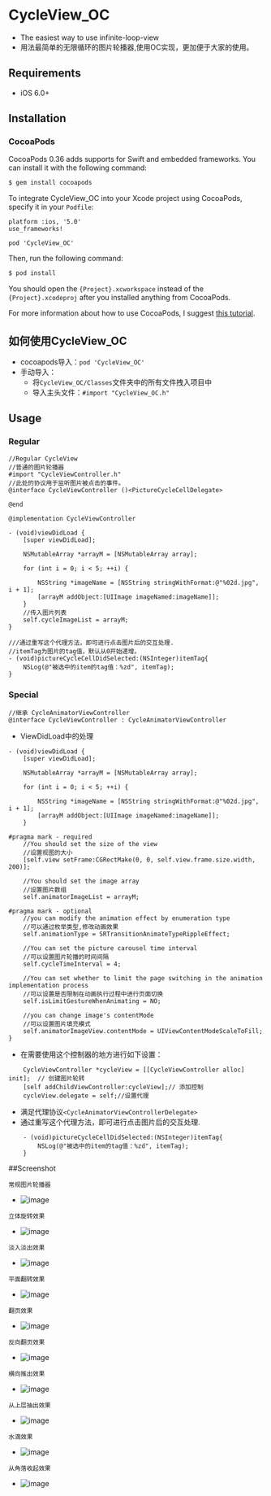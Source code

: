# CycleView_OC

* The easiest way to use infinite-loop-view
* 用法最简单的无限循环的图片轮播器,使用OC实现，更加便于大家的使用。

## Requirements

* iOS 6.0+ 

## Installation

### CocoaPods

CocoaPods 0.36 adds supports for Swift and embedded frameworks. You can install it with the following command:

```bash
$ gem install cocoapods
```

To integrate CycleView_OC into your Xcode project using CocoaPods, specify it in your `Podfile`:

```
platform :ios, '5.0'
use_frameworks!

pod 'CycleView_OC'
```

Then, run the following command:

```bash
$ pod install
```

You should open the `{Project}.xcworkspace` instead of the `{Project}.xcodeproj` after you installed anything from CocoaPods.

For more information about how to use CocoaPods, I suggest [this tutorial](http://www.raywenderlich.com/64546/introduction-to-cocoapods-2).

## 如何使用CycleView_OC
* cocoapods导入：`pod 'CycleView_OC'`
* 手动导入：
    * 将`CycleView_OC/Classes`文件夹中的所有文件拽入项目中
    * 导入主头文件：`#import "CycleView_OC.h"`

## Usage
### Regular
```
//Regular CycleView
//普通的图片轮播器
#import "CycleViewController.h"
//此处的协议用于监听图片被点击的事件。
@interface CycleViewController ()<PictureCycleCellDelegate>

@end

@implementation CycleViewController

- (void)viewDidLoad {
    [super viewDidLoad];
    
    NSMutableArray *arrayM = [NSMutableArray array];
    
    for (int i = 0; i < 5; ++i) {
        
        NSString *imageName = [NSString stringWithFormat:@"%02d.jpg", i + 1];
        [arrayM addObject:[UIImage imageNamed:imageName]];
    }
    //传入图片列表
    self.cycleImageList = arrayM;
}

///通过重写这个代理方法，即可进行点击图片后的交互处理.
//itemTag为图片的tag值，默认从0开始递增。
- (void)pictureCycleCellDidSelected:(NSInteger)itemTag{
	NSLog(@"被选中的item的tag值：%zd", itemTag);
}

```

### Special
```
//继承 CycleAnimatorViewController
@interface CycleViewController : CycleAnimatorViewController
```

* ViewDidLoad中的处理
```
- (void)viewDidLoad {
    [super viewDidLoad];
    
    NSMutableArray *arrayM = [NSMutableArray array];
    
    for (int i = 0; i < 5; ++i) {
        
        NSString *imageName = [NSString stringWithFormat:@"%02d.jpg", i + 1];
        [arrayM addObject:[UIImage imageNamed:imageName]];
    }
    
#pragma mark - required
    //You should set the size of the view
    //设置视图的大小
    [self.view setFrame:CGRectMake(0, 0, self.view.frame.size.width, 200)];
    
    //You should set the image array
    //设置图片数组
    self.animatorImageList = arrayM;
    
#pragma mark - optional
    //you can modify the animation effect by enumeration type
    //可以通过枚举类型,修改动画效果
    self.animationType = SRTransitionAnimateTypeRippleEffect;
    
    //You can set the picture carousel time interval
    //可以设置图片轮播的时间间隔
    self.cycleTimeInterval = 4;
    
    //You can set whether to limit the page switching in the animation implementation process
    //可以设置是否限制在动画执行过程中进行页面切换
    self.isLimitGestureWhenAnimating = NO;
    
    //you can change image's contentMode
    //可以设置图片填充模式
    self.animatorImageView.contentMode = UIViewContentModeScaleToFill;
}
```

* 在需要使用这个控制器的地方进行如下设置：
```
    CycleViewController *cycleView = [[CycleViewController alloc] init];  // 创建图片轮转
    [self addChildViewController:cycleView];// 添加控制
    cycleView.delegate = self;//设置代理
```
* 满足代理协议`<CycleAnimatorViewControllerDelegate>`
* 通过重写这个代理方法，即可进行点击图片后的交互处理.
```
    - (void)pictureCycleCellDidSelected:(NSInteger)itemTag{
	    NSLog(@"被选中的item的tag值：%zd", itemTag);
    }

```


##Screenshot

```
常规图片轮播器
```
* ![image](https://github.com/SarielTang/ScreenShot/blob/master/CycleViewIntroduce1.gif)

```
立体旋转效果
```
* ![image](https://github.com/SarielTang/ScreenShot/blob/master/CycleViewIntroduce2.gif)

```
淡入淡出效果
```
* ![image](https://github.com/SarielTang/ScreenShot/blob/master/CycleViewIntroduce3.gif)

```
平面翻转效果
```
* ![image](https://github.com/SarielTang/ScreenShot/blob/master/CycleViewIntroduce4.gif)

```
翻页效果
```
* ![image](https://github.com/SarielTang/ScreenShot/blob/master/CycleViewIntroduce5.gif)

```
反向翻页效果
```
* ![image](https://github.com/SarielTang/ScreenShot/blob/master/CycleViewIntroduce6.gif)

```
横向推出效果
```
* ![image](https://github.com/SarielTang/ScreenShot/blob/master/CycleViewIntroduce7.gif)

```
从上层抽出效果
```
* ![image](https://github.com/SarielTang/ScreenShot/blob/master/CycleViewIntroduce8.gif)

```
水滴效果
```
* ![image](https://github.com/SarielTang/ScreenShot/blob/master/CycleViewIntroduce9.gif)

```
从角落收起效果
```
* ![image](https://github.com/SarielTang/ScreenShot/blob/master/CycleViewIntroduce10.gif)

